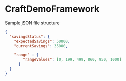 # CraftDemoFramework

Sample jSON file structure

```json
{
  "savingsStatus": {
	"expectedSavings": 50000,
	"currentSavings": 35000,

	"range" : {
		"rangeValues": [0, 199, 499, 860, 950, 1000]
	  }
  }
}
```
